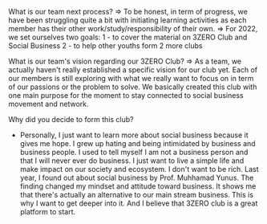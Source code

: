 What is our team next process?
=> To be honest, in term of progress, we have been struggling quite a bit with initiating learning activities as each member has their other work/study/responsibility of their own. 
=> For 2022, we set ourselves two goals:
1 - to cover the material on 3ZERO Club and Social Business
2 - to help other youths form 2 more clubs

What is our team's vision regarding our 3ZERO Club?
=> As a team, we actually haven't really established a specific vision for our club yet. Each of our members is still exploring with what we really want to focus on in term of our passions or the problem to solve. We basically created this club with one main purpose for the moment to stay connected to social business movement and network.


Why did you decide to form this club?
- Personally, I just want to learn more about social business because it gives me hope. I grew up hating and being intimidated by business and business people. I used to tell myself I am not a business person and that I will never ever do business. I just want to live a simple life and make impact on our society and ecosystem. I don't want to be rich. Last year, I found out about social business by Prof. Muhhamad Yunus. The finding changed my mindset and attitude toward business. It shows me that there's actually an alternative to our main stream business. This is why I want to get deeper into it. And I believe that 3ZERO club is a great platform to start. 

